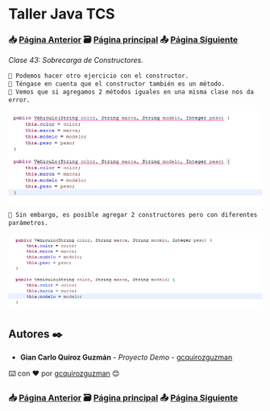 # Taller Java TCS
### 📥 [Página Anterior](https://github.com/gcquirozguzman/java-tcs-202001/tree/SDM0100001) 🗃️ [Página principal](https://github.com/gcquirozguzman/java-tcs-202001) 📤 [Página Siguiente](https://github.com/gcquirozguzman/java-tcs-202001/tree/STI0100001)

_Clase 43: Sobrecarga de Constructores._

```  
📢 Podemos hacer otro ejercicio con el constructor.
📢 Téngase en cuenta que el constructor también es un método.
📢 Vemos que si agregamos 2 métodos iguales en una misma clase nos da error.
```

![Error: imagen no ha sido cargada](https://github.com/gcquirozguzman/java-tcs-202001/blob/Clase-42/imagenes/pagina_42_4.png)

```
📢 Sin embargo, es posible agregar 2 constructores pero con diferentes parámetros.
```

![Error: imagen no ha sido cargada](https://github.com/gcquirozguzman/java-tcs-202001/blob/Clase-42/imagenes/pagina_42_5.png)

## Autores ✒️

* **Gian Carlo Quiroz Guzmán** - *Proyecto Demo* - [gcquirozguzman](https://github.com/gcquirozguzman)

⌨️ con ❤️ por [gcquirozguzman](https://github.com/gcquirozguzman) 😊

### 📥 [Página Anterior](https://github.com/gcquirozguzman/java-tcs-202001/tree/SDM0100001) 🗃️ [Página principal](https://github.com/gcquirozguzman/java-tcs-202001) 📤 [Página Siguiente](https://github.com/gcquirozguzman/java-tcs-202001/tree/STI0100001)

